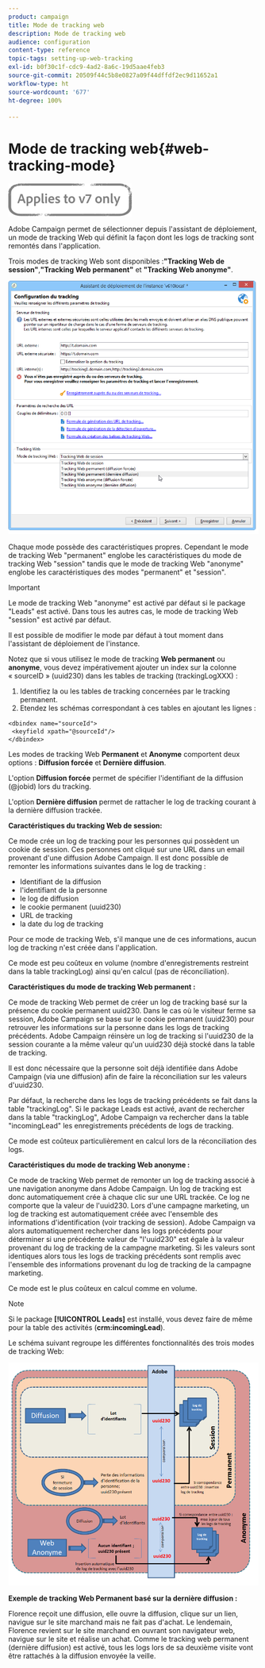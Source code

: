 ```yaml
---
product: campaign
title: Mode de tracking web
description: Mode de tracking web
audience: configuration
content-type: reference
topic-tags: setting-up-web-tracking
exl-id: b0f30c1f-cdc9-4ad2-8a6c-19d5aae4feb3
source-git-commit: 20509f44c5b8e0827a09f44dffdf2ec9d11652a1
workflow-type: ht
source-wordcount: '677'
ht-degree: 100%

---
```


# Mode de tracking web{#web-tracking-mode}

![](../../assets/v7-only.svg)

Adobe Campaign permet de sélectionner depuis l&#39;assistant de déploiement, un mode de tracking Web qui définit la façon dont les logs de tracking sont remontés dans l&#39;application.

Trois modes de tracking Web sont disponibles :**&quot;Tracking Web de session&quot;**,**&quot;Tracking Web permanent&quot;** et **&quot;Tracking Web anonyme&quot;**.

![](assets/s_ncs_install_deployment_wiz_tracking_mode.png)

Chaque mode possède des caractéristiques propres. Cependant le mode de tracking Web &quot;permanent&quot; englobe les caractéristiques du mode de tracking Web &quot;session&quot; tandis que le mode de tracking Web &quot;anonyme&quot; englobe les caractéristiques des modes &quot;permanent&quot; et &quot;session&quot;.

>[!IMPORTANT]
>
>Le mode de tracking Web &quot;anonyme&quot; est activé par défaut si le package &quot;Leads&quot; est activé. Dans tous les autres cas, le mode de tracking Web &quot;session&quot; est activé par défaut.
>
>Il est possible de modifier le mode par défaut à tout moment dans l&#39;assistant de déploiement de l&#39;instance.

Notez que si vous utilisez le mode de tracking **Web permanent** ou **anonyme**, vous devez impérativement ajouter un index sur la colonne « sourceID » (uuid230) dans les tables de tracking (trackingLogXXX) :

1. Identifiez la ou les tables de tracking concernées par le tracking permanent.
1. Etendez les schémas correspondant à ces tables en ajoutant les lignes :

```
<dbindex name="sourceId">
 <keyfield xpath="@sourceId"/>
</dbindex>
```

Les modes de tracking Web **Permanent** et **Anonyme** comportent deux options : **Diffusion forcée** et **Dernière diffusion**.

L&#39;option **Diffusion forcée** permet de spécifier l&#39;identifiant de la diffusion (@jobid) lors du tracking.

L&#39;option **Dernière diffusion** permet de rattacher le log de tracking courant à la dernière diffusion trackée.

**Caractéristiques du tracking Web de session:**

Ce mode crée un log de tracking pour les personnes qui possèdent un cookie de session. Ces personnes ont cliqué sur une URL dans un email provenant d&#39;une diffusion Adobe Campaign. Il est donc possible de remonter les informations suivantes dans le log de tracking :

* Identifiant de la diffusion
* l&#39;identifiant de la personne
* le log de diffusion
* le cookie permanent (uuid230)
* URL de tracking
* la date du log de tracking

Pour ce mode de tracking Web, s&#39;il manque une de ces informations, aucun log de tracking n&#39;est créée dans l&#39;application.

Ce mode est peu coûteux en volume (nombre d&#39;enregistrements restreint dans la table trackingLog) ainsi qu&#39;en calcul (pas de réconciliation).

**Caractéristiques du mode de tracking Web permanent :**

Ce mode de tracking Web permet de créer un log de tracking basé sur la présence du cookie permanent uuid230. Dans le cas où le visiteur ferme sa session, Adobe Campaign se base sur le cookie permanent (uuid230) pour retrouver les informations sur la personne dans les logs de tracking précédents. Adobe Campaign réinsère un log de tracking si l&#39;uuid230 de la session courante a la même valeur qu&#39;un uuid230 déjà stocké dans la table de tracking.

Il est donc nécessaire que la personne soit déjà identifiée dans Adobe Campaign (via une diffusion) afin de faire la réconciliation sur les valeurs d&#39;uuid230.

Par défaut, la recherche dans les logs de tracking précédents se fait dans la table &quot;trackingLog&quot;. Si le package Leads est activé, avant de rechercher dans la table &quot;trackingLog&quot;, Adobe Campaign va rechercher dans la table &quot;incomingLead&quot; les enregistrements précédents de logs de tracking.

Ce mode est coûteux particulièrement en calcul lors de la réconciliation des logs.

**Caractéristiques du mode de tracking Web anonyme :**

Ce mode de tracking Web permet de remonter un log de tracking associé à une navigation anonyme dans Adobe Campaign. Un log de tracking est donc automatiquement crée à chaque clic sur une URL trackée. Ce log ne comporte que la valeur de l&#39;uuid230. Lors d&#39;une campagne marketing, un log de tracking est automatiquement créée avec l&#39;ensemble des informations d&#39;identification (voir tracking de session). Adobe Campaign va alors automatiquement rechercher dans les logs précédents pour déterminer si une précédente valeur de &quot;l&#39;uuid230&quot; est égale à la valeur provenant du log de tracking de la campagne marketing. Si les valeurs sont identiques alors tous les logs de tracking précédents sont remplis avec l&#39;ensemble des informations provenant du log de tracking de la campagne marketing.

Ce mode est le plus coûteux en calcul comme en volume.

>[!NOTE]
>
>Si le package **[!UICONTROL Leads]** est installé, vous devez faire de même pour la table des activités (**crm:incomingLead**).

Le schéma suivant regroupe les différentes fonctionnalités des trois modes de tracking Web:

![](assets/s_ncs_install_deployment_wiz_tracking_schema_mode.png)

**Exemple de tracking Web Permanent basé sur la dernière diffusion :**

Florence reçoit une diffusion, elle ouvre la diffusion, clique sur un lien, navigue sur le site marchand mais ne fait pas d&#39;achat. Le lendemain, Florence revient sur le site marchand en ouvrant son navigateur web, navigue sur le site et réalise un achat. Comme le tracking web permanent (dernière diffusion) est activé, tous les logs lors de sa deuxième visite vont être rattachés à la diffusion envoyée la veille.
